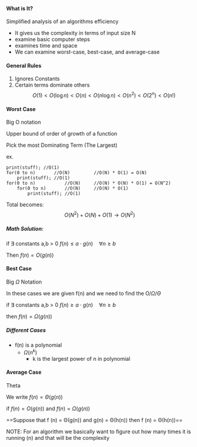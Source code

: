 #### What is It?
Simplified analysis of an algorithms efficiency
- It gives us the complexity in terms of input size N
- examine basic computer steps
- examines time and space
- We can examine worst-case, best-case, and average-case

#### General Rules
1. Ignores Constants
2. Certain terms dominate others
$$ O(1) < O(\log n) < O(n) < O(n\log n)<O(n^2)<O(2^n)<O(n!) $$

#### Worst Case
Big O notation

Upper bound of order of growth of a function

Pick the most Dominating Term (The Largest)

ex. 
```
print(stuff); //O(1)       
for(0 to n)       //O(N)         //O(N) * O(1) = O(N)
	print(stuff); //O(1)
for(0 to n)           //O(N)     //O(N) * O(N) * O(1) = O(N^2)
	for(0 to n)       //O(N)     //O(N) * O(1)
		print(stuff); //O(1)
```

Total becomes:
$$ O(N^2) + O(N) + O(1) \to O(N^2) $$

##### Math Solution:

if $\exists$ constants a,b > 0
$f(n) \leq a\cdot g(n)\quad\forall n\geq b$ 

Then $f(n) = O(g(n))$

#### Best Case
Big $\Omega$ Notation


In these cases we are given f(n) and we need to find the O/$\Omega$/$\Theta$


if $\exists$ constants a,b > 0
$f(n) \geq a\cdot g(n)\quad \forall n\geq b$

then
$f(n) = \Omega(g(n))$

##### Different Cases
- f(n) is a polynomial
	- $\Omega(n^k)$
		- k is the largest power of n in polynomial

#### Average Case
Theta

We write $f(n) = \Theta(g(n))$ 

if $f(n) = O(g(n))$ and $f(n) = \Omega(g(n))$

==Suppose that f (n) = Θ(g(n)) and g(n) = Θ(h(n)) then f (n) = Θ(h(n))==


NOTE:
For an algorithm we basically want to figure out how many times it is running (n) and that will be the complexity

